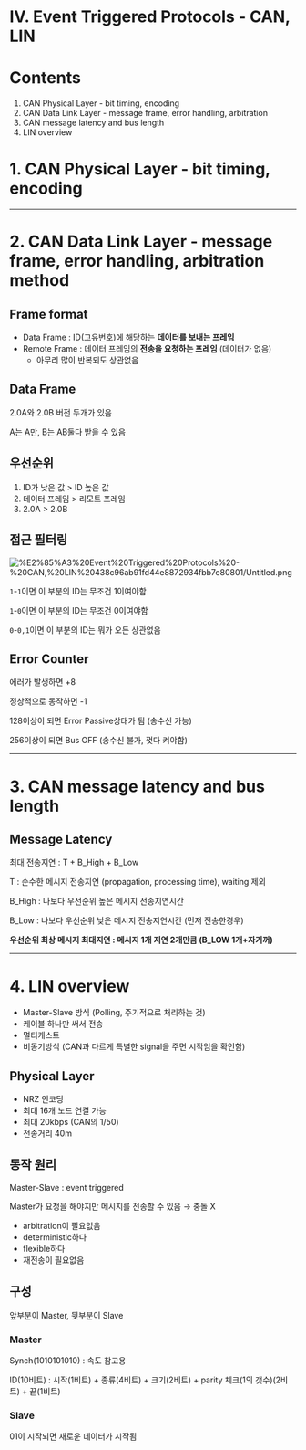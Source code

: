 # Ⅳ. Event Triggered Protocols - CAN, LIN

# Contents

1. CAN Physical Layer - bit timing, encoding
2. CAN Data Link Layer - message frame, error handling, arbitration
3. CAN message latency and bus length
4. LIN overview

# 1. CAN Physical Layer - bit timing, encoding

---

# 2. CAN Data Link Layer - message frame, error handling, arbitration method

## Frame format

- Data Frame : ID(고유번호)에 해당하는 **데이터를 보내는 프레임**
- Remote Frame : 데이터 프레임의 **전송을 요청하는 프레임** (데이터가 없음)
    - 아무리 많이 반복되도 상관없음

## Data Frame

2.0A와 2.0B 버전 두개가 있음

A는 A만, B는 AB둘다 받을 수 있음

## 우선순위

1. ID가 낮은 값 > ID 높은 값
2. 데이터 프레임 > 리모트 프레임
3. 2.0A  > 2.0B 

## 접근 필터링

![%E2%85%A3%20Event%20Triggered%20Protocols%20-%20CAN,%20LIN%20438c96ab91fd44e8872934fbb7e80801/Untitled.png](%E2%85%A3%20Event%20Triggered%20Protocols%20-%20CAN,%20LIN%20438c96ab91fd44e8872934fbb7e80801/Untitled.png)

`1`-`1`이면 이 부분의 ID는 무조건 1이여야함

`1`-`0`이면 이 부분의 ID는 무조건 0이여야함

`0`-`0,1`이면 이 부분의 ID는 뭐가 오든 상관없음

## Error Counter

에러가 발생하면 +8

정상적으로 동작하면 -1

128이상이 되면 Error Passive상태가 됨 (송수신 가능)

256이상이 되면 Bus OFF (송수신 불가, 껏다 켜야함)

---

# 3. CAN message latency and bus length

## Message Latency

최대 전송지연 : T + B_High + B_Low

T : 순수한 메시지 전송지연 (propagation, processing time), waiting 제외

B_High : 나보다 우선순위 높은 메시지 전송지연시간

B_Low : 나보다 우선순위 낮은 메시지 전송지연시간 (먼저 전송한경우)

**우선순위 최상 메시지 최대지연 : 메시지 1개 지연 2개만큼 (B_LOW 1개+자기꺼)**

---

# 4. LIN overview

- Master-Slave 방식 (Polling, 주기적으로 처리하는 것)
- 케이블 하나만 써서 전송
- 멀티캐스트
- 비동기방식 (CAN과 다르게 특별한 signal을 주면 시작임을 확인함)

## Physical Layer

- NRZ 인코딩
- 최대 16개 노드 연결 가능
- 최대 20kbps (CAN의 1/50)
- 전송거리 40m

## 동작 원리

Master-Slave : event triggered

Master가 요청을 해야지만 메시지를 전송할 수 있음 → 충돌 X

- arbitration이 필요없음
- deterministic하다
- flexible하다
- 재전송이 필요없음

## 구성

앞부분이 Master, 뒷부분이 Slave

### Master

Synch(1010101010) : 속도 참고용

ID(10비트) : 시작(1비트) + 종류(4비트) + 크기(2비트) + parity 체크(1의 갯수)(2비트) + 끝(1비트) 

### Slave

01이 시작되면 새로운 데이터가 시작됨